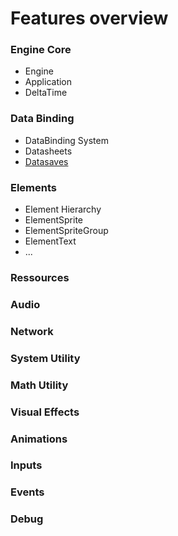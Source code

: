 # Features overview

### Engine Core

- Engine
- Application
- DeltaTime

### Data Binding

- DataBinding System
- Datasheets
- [Datasaves](./Features/Datasaves.md)

### Elements

- Element Hierarchy
- ElementSprite
- ElementSpriteGroup
- ElementText
- ...

### Ressources

### Audio

### Network

### System Utility

### Math Utility

### Visual Effects

### Animations

### Inputs

### Events

### Debug

